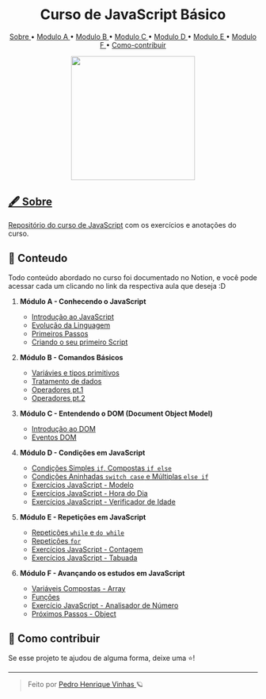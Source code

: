 <div align="center">
  <h1> Curso de JavaScript Básico </h1>
  <p align="center"> 
    <a href="#-Sobre"> Sobre </a> •
    <a href="#-Módulo-A-#-Conhecendo o JavaScript"> Modulo A </a> •
    <a href="#-Módulo B - Comandos Básicos"> Modulo B </a> •
    <a href="Modulo-C"> Modulo C </a> •
    <a href="Modulo-D"> Modulo D </a> •
    <a href="Modulo-E"> Modulo E </a> •
    <a href="Modulo-F"> Modulo F </a> •
    <a href="#-Como-contribuir"> Como-contribuir
  </p>
  <img width="250px"src="https://www.cursoemvideo.com/wp-content/uploads/2019/08/javascript.jpg">
</div>


## 🖋 Sobre
Repositório do curso de [JavaScript](https://www.youtube.com/watch?v=1-w1RfGIov4&list=PLHz_AreHm4dlsK3Nr9GVvXCbpQyHQl1o1&index=2&ab_channel=CursoemV%C3%ADdeo) com os exercícios e anotações do curso.

## 📄 Conteudo
Todo conteúdo abordado no curso foi documentado no Notion, e você pode acessar cada um clicando no link da respectiva aula que deseja :D

1. **Módulo A - Conhecendo o JavaScript**
   - [Introdução ao JavaScript](https://www.notion.so/Curso-JavaScript-01-124661b55b184afda8413849d1267fbf)
   - [Evolução da Linguagem](https://www.notion.so/Curso-JavaScript-02-9fa66b31dea041c8a003fe646da106cc)
   - [Primeiros Passos](https://www.notion.so/Curso-JavaScript-03-657a43ceb0e14794945d33021199e18c)
   - [Criando o seu primeiro Script](https://www.notion.so/Curso-JavaScript-04-8d279976e27743ccad6ac7d80a8d31b2)

2. **Módulo B - Comandos Básicos**
   - [Variávies e tipos primitivos](https://www.notion.so/Vari-veis-e-Tipos-Primitivos-Curso-JavaScript-05-5e7dda53339343a1acd0c734be690b12)
   - [Tratamento de dados](https://www.notion.so/Tratamento-de-dados-Curso-JavaScript-06-284b5d67eb0a48168258ec07b6861d49)
   - [Operadores pt.1](https://www.notion.so/Operadores-Parte1-Curso-JavaScript-07-e8e7be62bd444b66b9500ea4174075a2)
   - [Operadores pt.2](https://www.notion.so/Operadores-Parte-2-Curso-JavaScript-08-c81104ed52de4988af4793ac6d80bdd9)

3. **Módulo C - Entendendo o DOM (Document Object Model)**
    - [Introdução ao DOM](https://www.notion.so/Introdu-o-ao-DOM-Curso-JavaScript-09-f08cc530725646c0b314efa81f2a9017)
    - [Eventos DOM](https://www.notion.so/Eventos-DOM-Curso-JavaScript-10-359890d1a8ce4d2dbdfe44d2e7508029)

4. **Módulo D - Condições em JavaScript**
    - [Condições Simples `if`, Compostas `if else`](notion.so/Condi-es-Parte-1-Curso-JavaScript-11-54a50e9d77414d8dbab713efbfadd54b)
    - [Condições Aninhadas `switch case` e Múltiplas `else if`](https://www.notion.so/Condi-es-Parte-2-Curso-JavaScript-12-c971f7ca75364b4f9038d1b527fdd802)
    - [Exercícios JavaScript - Modelo](https://github.com/Pedrovinhas/js-guanabara/tree/master/aula-13/modelo)
    - [Exercícios JavaScript - Hora do Dia](https://github.com/Pedrovinhas/js-guanabara/tree/master/aula-14/exercicio014)
    - [Exercícios JavaScript - Verificador de Idade](https://github.com/Pedrovinhas/js-guanabara/tree/master/aula-15/exercicio015)

5. **Módulo E - Repetições em JavaScript**
    - [Repetições `while` e `do while`](https://www.notion.so/Repeti-es-Parte-1-Curso-JavaScript-13-6326b0747d57492992c7686615bfcea5)
    - [Repetições `for`](https://www.notion.so/Repeti-es-Parte-2-Curso-JavaScript-14-91736d3def4442b7b8683f00dee5a843)
    - [Exercícios JavaScript - Contagem](https://github.com/Pedrovinhas/js-guanabara/tree/master/aula-18/exercicio016)
    - [Exercícios JavaScript - Tabuada](https://github.com/Pedrovinhas/js-guanabara/tree/master/aula-18/exercicio017)

6. **Módulo F - Avançando os estudos em JavaScript**
   - [Variáveis Compostas - Array](https://www.notion.so/Vari-veis-Compostas-Curso-JavaScript-15-c845a102aa4a4a38ae4137cad5f1c591)
   - [Funções](https://www.notion.so/Fun-es-Curso-JavaScript-16-0873fb0374c24534921e268441e02a30)
   - [Exercício JavaScript - Analisador de Número](https://github.com/Pedrovinhas/js-guanabara/tree/master/aula-21)
   - [Próximos Passos - Object](https://www.notion.so/Pr-ximos-Passos-Curso-JavaScript-17-8a502ec9996048f7a46fc12809e7b0f5)

## 🥳 Como contribuir
Se esse projeto te ajudou de alguma forma, deixe uma ⭐️!

---
<blockquote>  Feito por <a href="github/pedrovinhas"> Pedro Henrique Vinhas </a> 🪐 </blockquote>
